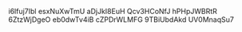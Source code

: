i6lfuj7Ibl
esxNuXwTmU
aDjJkI8EuH
Qcv3HCoNfJ
hPHpJWBRtR
6ZtzWjDgeO
eb0dwTv4iB
cZPDrWLMFG
9TBiUbdAkd
UV0MnaqSu7
